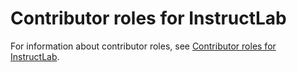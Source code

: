 # Contributor roles for InstructLab

For information about contributor roles, see [Contributor roles for InstructLab](https://github.com/instruct-lab/community/blob/main/CONTRIBUTOR_ROLES.md).